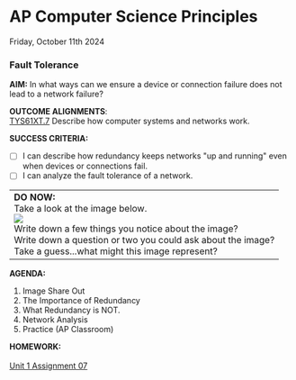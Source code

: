 # AP Computer Science Principles
Friday, October 11th 2024

### Fault Tolerance

**AIM:** In what ways can we ensure a device or connection failure does not lead to a network failure?

**OUTCOME ALIGNMENTS**:<br> 
<ins>TYS61XT.7</ins> Describe how computer systems and networks work.<br> 

**SUCCESS CRITERIA:**
- [ ] I can describe how redundancy keeps networks "up and running" even when devices or connections fail.
- [ ] I can analyze the fault tolerance of a network.

<table>
  <tr>
    <td><b>DO NOW:</b>
    <br> Take a look at the image below.<br>
    <img src='https://github.com/MrJSwotinsky/AP_Computer_Science_Principles/blob/main/Resources/Fault_Tolerance_Diagram.PNG'><br>
    Write down a few things you notice about the image?<br>
    Write down a question or two you could ask about the image?<br>
    Take a guess...what might this image represent?<br>
    </td>
    </tr>
</table>

**AGENDA:**

1. Image Share Out
2. The Importance of Redundancy
3. What Redundancy is NOT.
4. Network Analysis
5. Practice (AP Classroom)
   
**HOMEWORK:** <br><br>
[Unit 1 Assignment 07](https://github.com/MrJSwotinsky/AP_Computer_Science_Principles/blob/main/Unit_1_The_Internet/Daily_Assignments/07_Due_Tue_Oct_15_Fault_Tolerance.md)
